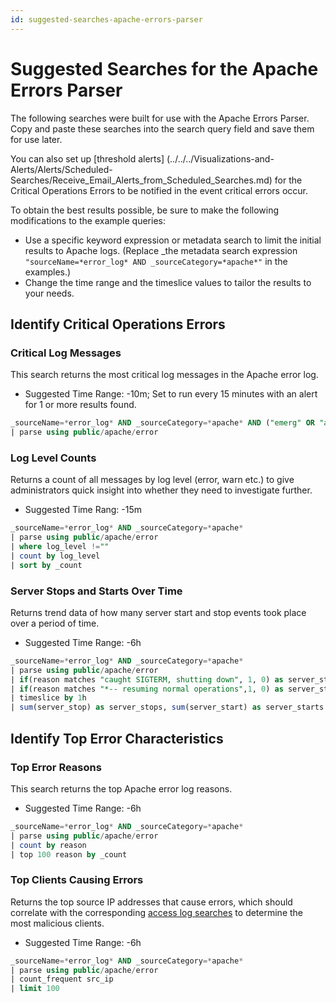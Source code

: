 ```yaml
---
id: suggested-searches-apache-errors-parser
---
```


# Suggested Searches for the Apache Errors Parser

The following searches were built for use with the Apache Errors Parser. Copy and paste these searches into the search query field and save them for use later.

You can also set up [threshold alerts] (../../../Visualizations-and-Alerts/Alerts/Scheduled-Searches/Receive_Email_Alerts_from_Scheduled_Searches.md) for the Critical Operations Errors to be notified in the event critical errors occur.

To obtain the best results possible, be sure to make the following modifications to the example queries:

* Use a specific keyword expression or metadata search to limit the initial results to Apache logs. (Replace \_the metadata search expression `"sourceName=*error_log* AND _sourceCategory=*apache*"` in the examples.)
* Change the time range and the timeslice values to tailor the results to your needs.

## Identify Critical Operations Errors

### Critical Log Messages

This search returns the most critical log messages in the Apache error log.

* Suggested Time Range: -10m; Set to run every 15 minutes with an
    alert for 1 or more results found.

```sql
_sourceName=*error_log* AND _sourceCategory=*apache* AND ("emerg" OR "alert" OR "crit") 
| parse using public/apache/error
```

### Log Level Counts

Returns a count of all messages by log level (error, warn etc.) to give administrators quick insight into whether they need to investigate further.

* Suggested Time Rang: -15m

```sql
_sourceName=*error_log* AND _sourceCategory=*apache* 
| parse using public/apache/error 
| where log_level !="" 
| count by log_level 
| sort by _count
```

### Server Stops and Starts Over Time

Returns trend data of how many server start and stop events took place over a period of time.

* Suggested Time Range: -6h

```sql
_sourceName=*error_log* AND _sourceCategory=*apache* 
| parse using public/apache/error 
| if(reason matches "caught SIGTERM, shutting down", 1, 0) as server_stop 
| if(reason matches "*-- resuming normal operations",1, 0) as server_start 
| timeslice by 1h 
| sum(server_stop) as server_stops, sum(server_start) as server_starts by _timeslice
```

## Identify Top Error Characteristics

### Top Error Reasons

This search returns the top Apache error log reasons.

* Suggested Time Range: -6h

```sql
_sourceName=*error_log* AND _sourceCategory=*apache* 
| parse using public/apache/error 
| count by reason 
| top 100 reason by _count
```

### Top Clients Causing Errors

Returns the top source IP addresses that cause errors, which should correlate with the corresponding [access log searches](suggested-searches-apache-access-parser.md) to determine the most malicious clients.

* Suggested Time Range: -6h

```sql
_sourceName=*error_log* AND _sourceCategory=*apache* 
| parse using public/apache/error 
| count_frequent src_ip 
| limit 100
```
